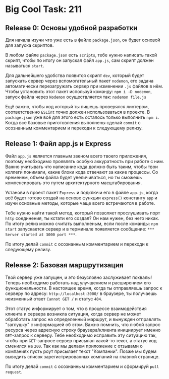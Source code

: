 # Big Cool Task: 211

## Release 0: Основы удобной разработки

Для начала изучи что уже есть в файле `package.json`, он будет основой для запуска скриптов.

В любом файле `package.json` есть `scripts`, тебе нужно написать такой скрипт, чтобы по итогу он запускал файл `app.js`, сам скрипт должен называться `start`.

Для дальнейшего удобства появится скрипт `dev`, который будет запускать сервер через вспомогательный пакет `nodemon`, его задача автоматически перезагружать сервер при изменении `.js` файлов в нём.
Чтобы установить этот пакет используй команду: `npm i -D nodemon`, запуск файла через `Nodemon` осуществляется так: `nodemon file.js`

Ещё важно, чтобы код который ты пишешь проверялся линтером, соответственно `ESLint` точно должен использоваться в проекте. В `package.json` уже всё для этого есть осталось только выполнить `npm i`.
Когда все базовые приготовления выполнены сделай `commit` с осознанным комментарием и переходи к следующему релизу.

## Release 1: Файл app.js и Express

Файл `app.js` является главным звеном всего твоего приложения, поэтому необходимо проявлять особую аккуратность при работе с ним.
Важно учитывать что написание кода должно быть таким, чтобы твои коллеги понимали, какие блоки кода отвечают за какие процессы.
Со временем, объем файла будет увеличиваться, но ты сможешь компенсировать это путем архитектурного масштабирования.

Установи в проект пакет `Express` и подключи его в файле `app.js`, когда всё будет готово создай на основе функции `express()` константу `app` и изучи основные методы, которые чаще всего встречаются в работе.

Тебе нужно найти такой метод, который позволяет прослушивать порт `http` соединения, ты кстати его создал? Он нам нужен, без него никак.
По итогу релиз можно считать выполненым, если после команды: `npm start` запускается сервер и в терминале появляется сообщение: `*** Server started at 3000 port ***`.

По итогу делай `commit` с осознанным комментарием и переходи к следующему релизу.

## Release 2: Базовая маршрутизация

Твой сервер уже запущен, и это безусловно заслуживает похвалы!
Теперь необходимо работать над улучшением и расширением его функциональности. В настоящее время, когда ты отправляешь запрос к серверу по адресу: `http://localhost:3000/` в браузере, ты получаешь неизменный ответ `Cannot GET /` и статус `404`.

Этот статус информирует о том, что в процессе взаимодействия клиента и сервера возникла ситуация, когда сервер не может обработать запрос на определенный маршрут, и вынужден отправлять "заглушку" с информацией об этом.
Важно помнить, что любой запрос ресурса через адресную строку браузера/клиента инициирует именно `GET`-запрос к серверу.
Тебе необходимо исправить эту ситуацию так, чтобы при `GET`-запросе сервер присылал какой-то текст, а статус код сменился на `200`. Так как мы делаем приложение с отзывами о компаниях пусть роут присылает текст "Компании". Позже мы будем выводить список зарегистрированных компаний на главной странице.

По итогу делай `commit` с осознанным комментарием и сформируй `pull request`.
